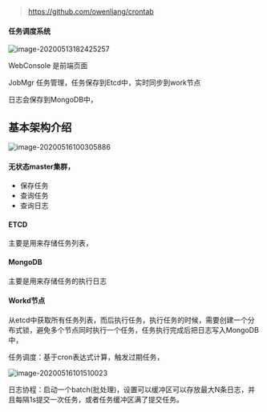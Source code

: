 > https://github.com/owenliang/crontab

#### 任务调度系统

![image-20200513182425257](C:\Users\18434\OneDrive\笔记\go\项目\image\任务调度\image-20200513182425257.png)

WebConsole 是前端页面

JobMgr 任务管理，任务保存到Etcd中，实时同步到work节点

日志会保存到MongoDB中，

## 基本架构介绍

![image-20200516100305886](C:\Users\18434\OneDrive\笔记\go\项目\image\任务调度\image-20200516100305886.png)

#### 无状态master集群，

- 保存任务
- 查询任务
- 查询日志

#### ETCD 

主要是用来存储任务列表，

#### MongoDB

主要是用来存储任务的执行日志

#### Workd节点

从etcd中获取所有任务列表，而后执行任务，执行任务的时候，需要创建一个分布式锁，避免多个节点同时执行一个任务，任务执行完成后把日志写入MongoDB中，

任务调度：基于cron表达式计算，触发过期任务，

![image-20200516101510023](C:\Users\18434\OneDrive\笔记\go\项目\image\任务调度\image-20200516101510023.png)

日志协程：启动一个batch(批处理)，设置可以缓冲区可以存放最大N条日志，并且每隔1s提交一次任务，或者任务缓冲区满了提交任务。

